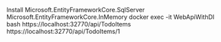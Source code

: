 ﻿Install Microsoft.EntityFrameworkCore.SqlServer
        Microsoft.EntityFrameworkCore.InMemory
docker exec -it WebApiWithDI bash
https://localhost:32770/api/TodoItems
https://localhost:32770/api/TodoItems/1